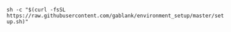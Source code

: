 `sh -c "$(curl -fsSL https://raw.githubusercontent.com/gablank/environment_setup/master/setup.sh)"`
